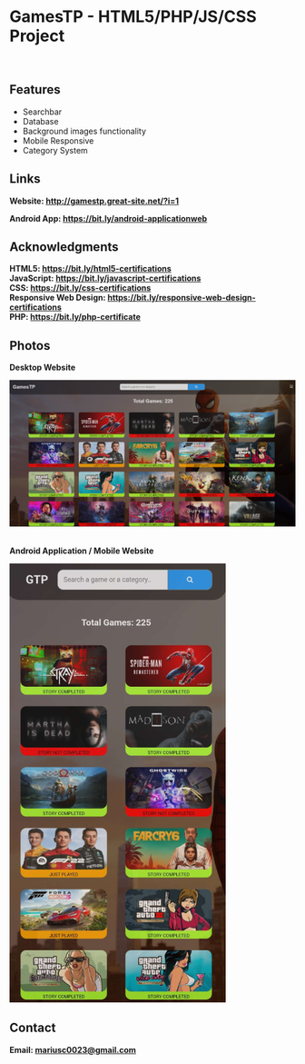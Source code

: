 <h1>GamesTP - HTML5/PHP/JS/CSS Project</h1>
<br>
<h2>Features</h2>
<ul>
    <li>Searchbar</li>
    <li>Database</li>
    <li>Background images functionality</li>
    <li>Mobile Responsive</li>
    <li>Category System</li>

</ul>

<h2> Links </h2>

<b> Website: http://gamestp.great-site.net/?i=1<b>

<b> Android App: https://bit.ly/android-applicationweb <b>

<h2>Acknowledgments</h2>

<b> HTML5: https://bit.ly/html5-certifications<b>
<br>
<b> JavaScript: https://bit.ly/javascript-certifications <b>
<br>
<b> CSS: https://bit.ly/css-certifications <b>
<br>
<b> Responsive Web Design: https://bit.ly/responsive-web-design-certifications <b>
<br>
<b> PHP: https://bit.ly/php-certificate <b>
<br>

<h2>Photos</h2>
<p>Desktop Website</p>
<img src="image.png">
<br>
<br>
<p>Android Application / Mobile Website</p>
<img src="image1.png">
<br>

<h2>Contact</h2>

<b> Email: mariusc0023@gmail.com </b>

